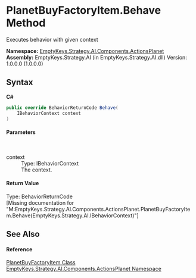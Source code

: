 # PlanetBuyFactoryItem.Behave Method 
 

Executes behavior with given context

**Namespace:**&nbsp;<a href="N_EmptyKeys_Strategy_AI_Components_ActionsPlanet">EmptyKeys.Strategy.AI.Components.ActionsPlanet</a><br />**Assembly:**&nbsp;EmptyKeys.Strategy.AI (in EmptyKeys.Strategy.AI.dll) Version: 1.0.0.0 (1.0.0.0)

## Syntax

**C#**<br />
``` C#
public override BehaviorReturnCode Behave(
	IBehaviorContext context
)
```


#### Parameters
&nbsp;<dl><dt>context</dt><dd>Type: IBehaviorContext<br />The context.</dd></dl>

#### Return Value
Type: BehaviorReturnCode<br />\[Missing <returns> documentation for "M:EmptyKeys.Strategy.AI.Components.ActionsPlanet.PlanetBuyFactoryItem.Behave(EmptyKeys.Strategy.AI.IBehaviorContext)"\]

## See Also


#### Reference
<a href="T_EmptyKeys_Strategy_AI_Components_ActionsPlanet_PlanetBuyFactoryItem">PlanetBuyFactoryItem Class</a><br /><a href="N_EmptyKeys_Strategy_AI_Components_ActionsPlanet">EmptyKeys.Strategy.AI.Components.ActionsPlanet Namespace</a><br />